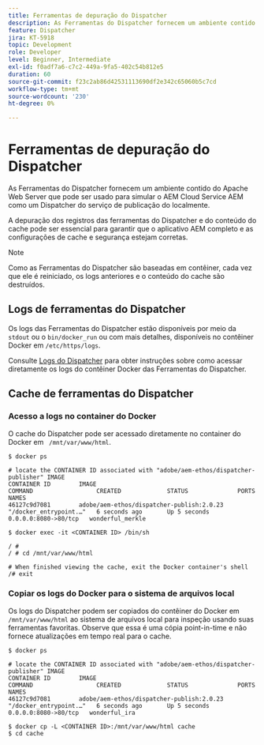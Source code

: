 ```yaml
---
title: Ferramentas de depuração do Dispatcher
description: As Ferramentas do Dispatcher fornecem um ambiente contido do Apache Web Server que pode ser usado para simular o AEM Cloud Service AEM como um Dispatcher do serviço de publicação do localmente. A depuração dos registros das ferramentas do Dispatcher e do conteúdo do cache pode ser essencial para garantir que o aplicativo AEM completo e as configurações de cache e segurança estejam corretas.
feature: Dispatcher
jira: KT-5918
topic: Development
role: Developer
level: Beginner, Intermediate
exl-id: f0adf7a6-c7c2-449a-9fa5-402c54b812e5
duration: 60
source-git-commit: f23c2ab86d42531113690df2e342c65060b5c7cd
workflow-type: tm+mt
source-wordcount: '230'
ht-degree: 0%

---
```


# Ferramentas de depuração do Dispatcher

As Ferramentas do Dispatcher fornecem um ambiente contido do Apache Web Server que pode ser usado para simular o AEM Cloud Service AEM como um Dispatcher do serviço de publicação do localmente.

A depuração dos registros das ferramentas do Dispatcher e do conteúdo do cache pode ser essencial para garantir que o aplicativo AEM completo e as configurações de cache e segurança estejam corretas.

>[!NOTE]
>
>Como as Ferramentas do Dispatcher são baseadas em contêiner, cada vez que ele é reiniciado, os logs anteriores e o conteúdo do cache são destruídos.

## Logs de ferramentas do Dispatcher

Os logs das Ferramentas do Dispatcher estão disponíveis por meio da `stdout` ou o `bin/docker_run` ou com mais detalhes, disponíveis no contêiner Docker em `/etc/https/logs`.

Consulte [Logs do Dispatcher](./logs.md#dispatcher-logs) para obter instruções sobre como acessar diretamente os logs do contêiner Docker das Ferramentas do Dispatcher.

## Cache de ferramentas do Dispatcher

### Acesso a logs no container do Docker

O cache do Dispatcher pode ser acessado diretamente no container do Docker em ` /mnt/var/www/html`.

```shell
$ docker ps

# locate the CONTAINER ID associated with "adobe/aem-ethos/dispatcher-publisher" IMAGE
CONTAINER ID        IMAGE                                       COMMAND                  CREATED             STATUS              PORTS                  NAMES
46127c9d7081        adobe/aem-ethos/dispatcher-publish:2.0.23   "/docker_entrypoint.…"   6 seconds ago       Up 5 seconds        0.0.0.0:8080->80/tcp   wonderful_merkle

$ docker exec -it <CONTAINER ID> /bin/sh

/ # 
/ # cd /mnt/var/www/html

# When finished viewing the cache, exit the Docker container's shell
/# exit
```

### Copiar os logs do Docker para o sistema de arquivos local

Os logs do Dispatcher podem ser copiados do contêiner do Docker em `/mnt/var/www/html` ao sistema de arquivos local para inspeção usando suas ferramentas favoritas. Observe que essa é uma cópia point-in-time e não fornece atualizações em tempo real para o cache.

```shell
$ docker ps

# locate the CONTAINER ID associated with "adobe/aem-ethos/dispatcher-publisher" IMAGE
CONTAINER ID        IMAGE                                       COMMAND                  CREATED             STATUS              PORTS                  NAMES
46127c9d7081        adobe/aem-ethos/dispatcher-publish:2.0.23   "/docker_entrypoint.…"   6 seconds ago       Up 5 seconds        0.0.0.0:8080->80/tcp   wonderful_ira

$ docker cp -L <CONTAINER ID>:/mnt/var/www/html cache 
$ cd cache
```
